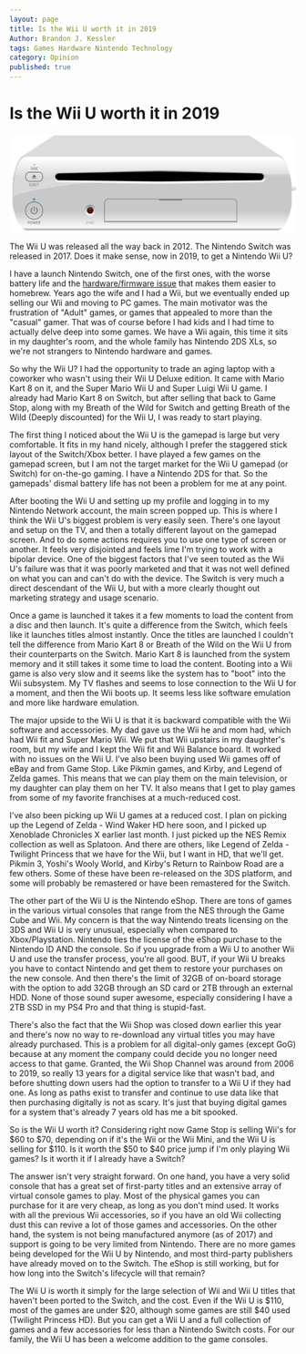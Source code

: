 ```yaml
---
layout: page
title: Is the Wii U worth it in 2019
Author: Brandon J. Kessler
tags: Games Hardware Nintendo Technology
category: Opinion
published: true
---
```


# Is the Wii U worth it in 2019
![Wii U Console](/assets/img/Wii_U_640px.png)

The Wii U was released all the way back in 2012. The Nintendo Switch was released in 2017. Does it make sense, now in 2019, to get a Nintendo Wii U?

I have a launch Nintendo Switch, one of the first ones, with the worse battery life and the [hardware/firmware issue](https://www.forbes.com/sites/jasonevangelho/2018/04/24/every-nintendo-switch-can-be-hacked-and-the-tools-just-went-public/#15b045e568e5) that makes them easier to homebrew. Years ago the wife and I had a Wii, but we eventually ended up selling our Wii and moving to PC games. The main motivator was the frustration of "Adult" games, or games that appealed to more than the "casual" gamer. That was of course before I had kids and I had time to actually delve deep into some games. We have a Wii again, this time it sits in my daughter's room, and the whole family has Nintendo 2DS XLs, so we're not strangers to Nintendo hardware and games.

<!--more-->

So why the Wii U? I had the opportunity to trade an aging laptop with a coworker who wasn't using their Wii U Deluxe edition. It came with Mario Kart 8 on it, and the Super Mario Wii U and Super Luigi Wii U game. I already had Mario Kart 8 on Switch, but after selling that back to Game Stop, along with my Breath of the Wild for Switch and getting Breath of the Wild (Deeply discounted) for the Wii U, I was ready to start playing.

The first thing I noticed about the Wii U is the gamepad is large but very comfortable. It fits in my hand nicely, although I prefer the staggered stick layout of the Switch/Xbox better. I have played a few games on the gamepad screen, but I am not the target market for the Wii U gamepad (or Switch) for on-the-go gaming. I have a Nintendo 2DS for that. So the gamepads' dismal battery life has not been a problem for me at any point.

After booting the Wii U and setting up my profile and logging in to my Nintendo Network account, the main screen popped up. This is where I think the Wii U's biggest problem is very easily seen. There's one layout and setup on the TV, and then a totally different layout on the gamepad screen. And to do some actions requires you to use one type of screen or another. It feels very disjointed and feels lime I'm trying to work with a bipolar device. One of the biggest factors that I've seen touted as the Wii U's failure was that it was poorly marketed and that it was not well defined on what you can and can't do with the device. The Switch is very much a direct descendant of the Wii U, but with a more clearly thought out marketing strategy and usage scenario.

Once a game is launched it takes it a few moments to load the content from a disc and then launch. It's quite a difference from the Switch, which feels like it launches titles almost instantly. Once the titles are launched I couldn't tell the difference from Mario Kart 8 or Breath of the Wild on the Wii U from their counterparts on the Switch. Mario Kart 8 is launched from the system memory and it still takes it some time to load the content. Booting into a Wii game is also very slow and it seems like the system has to "boot" into the Wii subsystem. My TV flashes and seems to lose connection to the Wii U for a moment, and then the Wii boots up. It seems less like software emulation and more like hardware emulation.

The major upside to the Wii U is that it is backward compatible with the Wii software and accessories. My dad gave us the Wii he and mom had, which had Wii fit and Super Mario Wii. We put that Wii upstairs in my daughter's room, but my wife and I kept the Wii fit and Wii Balance board. It worked with no issues on the Wii U. I've also been buying used Wii games off of eBay and from Game Stop. Like Pikmin games, and Kirby, and Legend of Zelda games. This means that we can play them on the main television, or my daughter can play them on her TV. It also means that I get to play games from some of my favorite franchises at a much-reduced cost.

I've also been picking up Wii U games at a reduced cost. I plan on picking up the Legend of Zelda - Wind Waker HD here soon, and I picked up Xenoblade Chronicles X earlier last month. I just picked up the NES Remix collection as well as Splatoon. And there are others, like Legend of Zelda - Twilight Princess that we have for the Wii, but I want in HD, that we'll get. Pikmin 3, Yoshi's Wooly World, and Kirby's Return to Rainbow Road are a few others. Some of these have been re-released on the 3DS platform, and some will probably be remastered or have been remastered for the Switch.

The other part of the Wii U is the Nintendo eShop. There are tons of games in the various virtual consoles that range from the NES through the Game Cube and Wii. My concern is that the way Nintendo treats licensing on the 3DS and Wii U is very unusual, especially when compared to Xbox/Playstation. Nintendo ties the license of the eShop purchase to the Nintendo ID AND the console. So if you upgrade from a Wii U to another Wii U and use the transfer process, you're all good. BUT, if your Wii U breaks you have to contact Nintendo and get them to restore your purchases on the new console. And then there's the limit of 32GB of on-board storage with the option to add 32GB through an SD card or 2TB through an external HDD. None of those sound super awesome, especially considering I have a 2TB SSD in my PS4 Pro and that thing is stupid-fast.

There's also the fact that the Wii Shop was closed down earlier this year and there's now no way to re-download any virtual titles you may have already purchased. This is a problem for all digital-only games (except GoG) because at any moment the company could decide you no longer need access to that game. Granted, the Wii Shop Channel was around from 2006 to 2019, so really 13 years for a digital service like that wasn't bad, and before shutting down users had the option to transfer to a Wii U if they had one. As long as paths exist to transfer and continue to use data like that then purchasing digitally is not as scary. It's just that buying digital games for a system that's already 7 years old has me a bit spooked.

So is the Wii U worth it? Considering right now Game Stop is selling Wii's for $60 to $70, depending on if it's the Wii or the Wii Mini, and the Wii U is selling for $110. Is it worth the $50 to $40 price jump if I'm only playing Wii games? Is it worth it if I already have a Switch?

The answer isn't very straight forward. On one hand, you have a very solid console that has a great set of first-party titles and an extensive array of virtual console games to play. Most of the physical games you can purchase for it are very cheap, as long as you don't mind used. It works with all the previous Wii accessories, so if you have an old Wii collecting dust this can revive a lot of those games and accessories. On the other hand, the system is not being manufactured anymore (as of 2017) and support is going to be very limited from Nintendo. There are no more games being developed for the Wii U by Nintendo, and most third-party publishers have already moved on to the Switch. The eShop is still working, but for how long into the Switch's lifecycle will that remain?

The Wii U is worth it simply for the large selection of Wii and Wii U titles that haven't been ported to the Switch, and the cost. Even if the Wii U is $110, most of the games are under $20, although some games are still $40 used (Twilight Princess HD). But you can get a Wii U and a full collection of games and a few accessories for less than a Nintendo Switch costs. For our family, the Wii U has been a welcome addition to the game consoles.